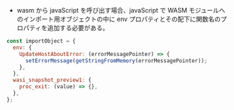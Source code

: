 - wasm から javaScript を呼び出す場合、javaScript で WASM モジュールへのインポート用オブジェクトの中に env プロパティとその配下に関数名のプロパティを追加する必要がある。

```js
const importObject = {
  env: {
    UpdateHostAboutError: (errorMessagePointer) => {
      setErrorMessage(getStringFromMemory(errorMessagePointer));
    },
  },
  wasi_snapshot_preview1: {
    proc_exit: (value) => {},
  },
};
```
